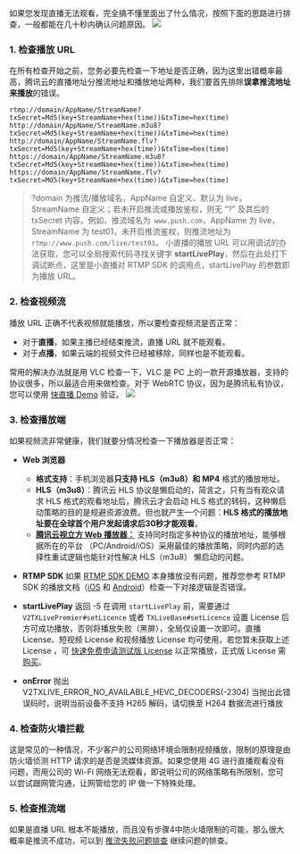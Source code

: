 如果您发现直播无法观看，完全搞不懂里面出了什么情况，按照下面的思路进行排查，一般都能在几十秒内确认问题原因。
![](https://main.qcloudimg.com/raw/a5236d378f73a7f08866f9531d501092.png)

### 1. 检查播放 URL
在所有检查开始之前，您务必要先检查一下地址是否正确，因为这里出错概率最高，腾讯云的直播地址分推流地址和播放地址两种，我们要首先排除**误拿推流地址来播放**的错误。
```
rtmp://domain/AppName/StreamName?txSecret=Md5(key+StreamName+hex(time))&txTime=hex(time)
http://domain/AppName/StreamName.m3u8?txSecret=Md5(key+StreamName+hex(time))&txTime=hex(time)
http://domain/AppName/StreamName.flv?txSecret=Md5(key+StreamName+hex(time))&txTime=hex(time) 
https://domain/AppName/StreamName.m3u8?txSecret=Md5(key+StreamName+hex(time))&txTime=hex(time)
https://domain/AppName/StreamName.flv?txSecret=Md5(key+StreamName+hex(time))&txTime=hex(time)
```
>?domain 为推流/播放域名，AppName 自定义、默认为 live，StreamName 自定义；若未开启推流或播放鉴权，则无 “?” 及其后的 txSecret 内容。例如，推流域名为` www.push.com`，AppName 为 live，StreamName 为 test01，未开启推流鉴权，则推流地址为 `rtmp://www.push.com/live/test01`。
>小直播的播放 URL 可以用调试的办法获取，您可以全局搜索代码寻找关键字 **startLivePlay**，然后在此处打下调试断点，这里是小直播对 RTMP SDK 的调用点，startLivePlay 的参数即为播放 URL。

### 2. 检查视频流
播放 URL 正确不代表视频就能播放，所以要检查视频流是否正常：
- 对于**直播**，如果主播已经结束推流，直播 URL 就不能观看。
- 对于**点播**，如果云端的视频文件已经被移除，同样也是不能观看。

常用的解决办法就是用 VLC 检查一下，VLC 是 PC 上的一款开源播放器，支持的协议很多，所以最适合用来做检查。对于 WebRTC 协议，因为是腾讯私有协议，您可以使用 [快直播 Demo](https://cloud.tencent.com/document/product/454/6555#rtmpdemo) 验证。
![](https://main.qcloudimg.com/raw/8c2b9524e8528d5139d15753a09f6689.png)

### 3. 检查播放端
如果视频流非常健康，我们就要分情况检查一下播放器是否正常：

- **Web 浏览器**
	- **格式支持**：手机浏览器**只支持 HLS（m3u8）和 MP4** 格式的播放地址。
	- **HLS（m3u8）**：腾讯云 HLS 协议是懒启动的，简言之，只有当有观众请求 HLS 格式的观看地址后，腾讯云才会启动 HLS 格式的转码，这种懒启动策略的目的是规避资源浪费。但也就产生一个问题：**HLS 格式的播放地址要在全球首个用户发起请求后30秒才能观看**。
	- [**腾讯云视立方 Web 播放器：**](https://cloud.tencent.com/document/product/1449/57070) 支持同时指定多种协议的播放地址，能够根据所在的平台 （PC/Android/iOS）采用最佳的播放策略，同时内部的选择性重试逻辑也能针对性解决 HLS（m3u8） 懒启动的问题。

-  **RTMP SDK**
如果 [RTMP SDK DEMO](https://cloud.tencent.com/document/product/1449/56977) 本身播放没有问题，推荐您参考 RTMP SDK 的播放文档（[iOS](https://cloud.tencent.com/document/product/1449/57068) 和 [Android](https://cloud.tencent.com/document/product/1449/57069)）检查一下对接逻辑是否错误。

- **startLivePlay** 返回 -5
在调用 `startLivePlay` 前，需要通过 `V2TXLivePremier#setLicence` 或者 `TXLiveBase#setLicence` 设置 License 后方可成功播放，否则将播放失败（黑屏），全局仅设置一次即可。直播 License、短视频 License 和视频播放 License 均可使用，若您暂未获取上述 License ，可 [快速免费申请测试版 License](https://cloud.tencent.com/act/event/License) 以正常播放，正式版 License 需 [购买](https://cloud.tencent.com/document/product/454/34750)。

- **onError** 抛出 V2TXLIVE_ERROR_NO_AVAILABLE_HEVC_DECODERS(-2304)
当抛出此错误码时，说明当前设备不支持 H265 解码，请切换至 H264 数据流进行播放

### 4. 检查防火墙拦截
这是常见的一种情况，不少客户的公司网络环境会限制视频播放，限制的原理是由防火墙侦测 HTTP 请求的是否是流媒体资源。如果您使用 4G 进行直播观看没有问题，而用公司的 Wi-Fi 网络无法观看，即说明公司的网络策略有所限制，您可以尝试跟网管沟通，让网管给您的 IP 做一下特殊处理。

### 5. 检查推流端
如果是直播 URL 根本不能播放，而且没有步骤4中防火墙限制的可能，那么很大概率是推流不成功，可以到 [推流失败问题排查](https://cloud.tencent.com/document/product/1449/59339) 继续问题的排查。

 

 
